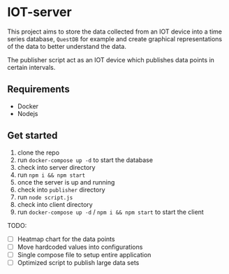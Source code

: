 # IOT-server

This project aims to store the data collected from an IOT device into a time series database, 
`QuestDB` for example and create graphical representations of the data to better understand the 
data.

The publisher script act as an IOT device which publishes data points in certain intervals.

## Requirements
- Docker
- Nodejs

## Get started
1. clone the repo
2. run `docker-compose up -d` to start the database
3. check into server directory
4. run `npm i && npm start`
5. once the server is up and running
6. check into `publisher` directory
7. run `node script.js`
8. check into client directory
9. run `docker-compose up -d` / `npm i && npm start` to start the client


TODO:

- [ ] Heatmap chart for the data points
- [ ] Move hardcoded values into configurations
- [ ] Single compose file to setup entire application
- [ ] Optimized script to publish large data sets
